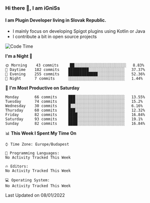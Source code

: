 ### Hi there 👋, I am iGniSs

#### I am Plugin Developer living in Slovak Republic.
- I mainly focus on developing Spigot plugins using Kotlin or Java
- I contribute a bit in open source projects

<!--START_SECTION:waka-->
![Code Time](http://img.shields.io/badge/Code%20Time-765%20hrs%2046%20mins-blue)

**I'm a Night 🦉** 

```text
🌞 Morning    43 commits     ██░░░░░░░░░░░░░░░░░░░░░░░   8.83% 
🌆 Daytime    182 commits    █████████░░░░░░░░░░░░░░░░   37.37% 
🌃 Evening    255 commits    █████████████░░░░░░░░░░░░   52.36% 
🌙 Night      7 commits      ░░░░░░░░░░░░░░░░░░░░░░░░░   1.44%

```
📅 **I'm Most Productive on Saturday** 

```text
Monday       66 commits     ███░░░░░░░░░░░░░░░░░░░░░░   13.55% 
Tuesday      74 commits     ███░░░░░░░░░░░░░░░░░░░░░░   15.2% 
Wednesday    30 commits     █░░░░░░░░░░░░░░░░░░░░░░░░   6.16% 
Thursday     60 commits     ███░░░░░░░░░░░░░░░░░░░░░░   12.32% 
Friday       82 commits     ████░░░░░░░░░░░░░░░░░░░░░   16.84% 
Saturday     93 commits     ████░░░░░░░░░░░░░░░░░░░░░   19.1% 
Sunday       82 commits     ████░░░░░░░░░░░░░░░░░░░░░   16.84%

```


📊 **This Week I Spent My Time On** 

```text
⌚︎ Time Zone: Europe/Budapest

💬 Programming Languages: 
No Activity Tracked This Week

🔥 Editors: 
No Activity Tracked This Week

💻 Operating System: 
No Activity Tracked This Week

```


 Last Updated on 08/01/2022
<!--END_SECTION:waka-->